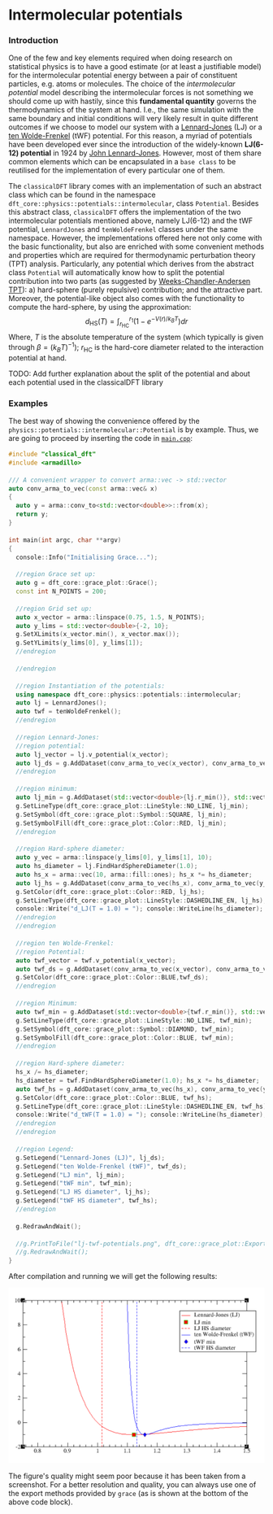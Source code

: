 # Intermolecular potentials

### Introduction

One of the few and key elements required when doing research on statistical physics is to have a good estimate (or at least a justifiable model) for the intermolecular potential energy between a pair of constituent particles, e.g. atoms or molecules. The choice of the *intermolecular potential* model describing the intermolecular forces is not something we should come up with hastily, since this **fundamental quantity** governs the thermodynamics of the system at hand. I.e., the same simulation with the same boundary and initial conditions will very likely result in quite different outcomes if we choose to model our system with a [Lennard-Jones](https://en.wikipedia.org/wiki/Lennard-Jones_potential) (LJ) or a [ten Wolde-Frenkel](https://science.sciencemag.org/content/277/5334/1975) (tWF) potential. For this reason, a myriad of potentials have been developed ever since the introduction of the widely-known **LJ(6-12) potential** in 1924 by [John Lennard-Jones](https://en.wikipedia.org/wiki/John_Lennard-Jones). However, most of them share common elements which can be encapsulated in a `base class` to be reutilised for the implementation of every particular one of them. 

The `classicalDFT` library comes with an implementation of such an abstract class which can be found in the namespace `dft_core::physics::potentials::intermolecular`, class `Potential`. Besides this abstract class, `classicalDFT` offers the implementation of the two intermolecular potentials mentioned above, namely LJ(6-12) and the tWF potential, `LennardJones` and `tenWoldeFrenkel` classes under the same namespace. However, the implementations offered here not only come with the basic functionality, but also are enriched with some convenient methods and properties which are required for thermodynamic perturbation theory (TPT) analysis. Particularly, any potential which derives from the abstract class `Potential` will automatically know how to split the potential contribution into two parts (as suggested by [Weeks-Chandler-Andersen TPT](http://www.sklogwiki.org/SklogWiki/index.php/Weeks-Chandler-Andersen_perturbation_theory)): a) hard-sphere (purely repulsive) contribution; and the attractive part. Moreover, the potential-like object also comes with the functionality to compute the hard-sphere, by using the approximation:
$$
d_{\text{HS}} (T) = \int_{r_{\text{HC}}}^{r_1}\left(1-e^{-V(r)/k_BT}\right) dr
$$
Where, $T$ is the absolute temperature of the system (which typically is given through $\beta=(k_BT)^{-1}$); $r_{\text{HC}}$ is the hard-core diameter related to the interaction potential at hand.

TODO: Add further explanation about the split of the potential and about each potential used in the classicalDFT library 

### Examples

The best way of showing the convenience offered by the `physics::potentials::intermolecular::Potential` is by example. Thus, we are going to proceed by inserting the code in [`main.cpp`](main.cpp):

```c++
#include "classical_dft"
#include <armadillo>

/// A convenient wrapper to convert arma::vec -> std::vector
auto conv_arma_to_vec(const arma::vec& x)
{
  auto y = arma::conv_to<std::vector<double>>::from(x);
  return y;
}

int main(int argc, char **argv)
{
  console::Info("Initialising Grace...");

  //region Grace set up:
  auto g = dft_core::grace_plot::Grace();
  const int N_POINTS = 200;

  //region Grid set up:
  auto x_vector = arma::linspace(0.75, 1.5, N_POINTS);
  auto y_lims = std::vector<double>{-2, 10};
  g.SetXLimits(x_vector.min(), x_vector.max());
  g.SetYLimits(y_lims[0], y_lims[1]);
  //endregion

  //endregion

  //region Instantiation of the potentials:
  using namespace dft_core::physics::potentials::intermolecular;
  auto lj = LennardJones();
  auto twf = tenWoldeFrenkel();
  //endregion

  //region Lennard-Jones:
  //region potential:
  auto lj_vector = lj.v_potential(x_vector);
  auto lj_ds = g.AddDataset(conv_arma_to_vec(x_vector), conv_arma_to_vec(lj_vector));
  //endregion

  //region minimum:
  auto lj_min = g.AddDataset(std::vector<double>{lj.r_min()}, std::vector<double>{lj.v_min()});
  g.SetLineType(dft_core::grace_plot::LineStyle::NO_LINE, lj_min);
  g.SetSymbol(dft_core::grace_plot::Symbol::SQUARE, lj_min);
  g.SetSymbolFill(dft_core::grace_plot::Color::RED, lj_min);
  //endregion

  //region Hard-sphere diameter:
  auto y_vec = arma::linspace(y_lims[0], y_lims[1], 10);
  auto hs_diameter = lj.FindHardSphereDiameter(1.0);
  auto hs_x = arma::vec(10, arma::fill::ones); hs_x *= hs_diameter;
  auto lj_hs = g.AddDataset(conv_arma_to_vec(hs_x), conv_arma_to_vec(y_vec));
  g.SetColor(dft_core::grace_plot::Color::RED, lj_hs);
  g.SetLineType(dft_core::grace_plot::LineStyle::DASHEDLINE_EN, lj_hs);
  console::Write("d_LJ(T = 1.0) = "); console::WriteLine(hs_diameter);
  //endregion
  //endregion

  //region ten Wolde-Frenkel:
  //region Potential:
  auto twf_vector = twf.v_potential(x_vector);
  auto twf_ds = g.AddDataset(conv_arma_to_vec(x_vector), conv_arma_to_vec(twf_vector));
  g.SetColor(dft_core::grace_plot::Color::BLUE,twf_ds);
  //endregion

  //region Minimum:
  auto twf_min = g.AddDataset(std::vector<double>{twf.r_min()}, std::vector<double>{twf.v_min()});
  g.SetLineType(dft_core::grace_plot::LineStyle::NO_LINE, twf_min);
  g.SetSymbol(dft_core::grace_plot::Symbol::DIAMOND, twf_min);
  g.SetSymbolFill(dft_core::grace_plot::Color::BLUE, twf_min);
  //endregion

  //region Hard-sphere diameter:
  hs_x /= hs_diameter;
  hs_diameter = twf.FindHardSphereDiameter(1.0); hs_x *= hs_diameter;
  auto twf_hs = g.AddDataset(conv_arma_to_vec(hs_x), conv_arma_to_vec(y_vec));
  g.SetColor(dft_core::grace_plot::Color::BLUE, twf_hs);
  g.SetLineType(dft_core::grace_plot::LineStyle::DASHEDLINE_EN, twf_hs);
  console::Write("d_tWF(T = 1.0) = "); console::WriteLine(hs_diameter);
  //endregion
  //endregion

  //region Legend:
  g.SetLegend("Lennard-Jones (LJ)", lj_ds);
  g.SetLegend("ten Wolde-Frenkel (tWF)", twf_ds);
  g.SetLegend("LJ min", lj_min);
  g.SetLegend("tWF min", twf_min);
  g.SetLegend("LJ HS diameter", lj_hs);
  g.SetLegend("tWF HS diameter", twf_hs);
  //endregion

  g.RedrawAndWait();

  //g.PrintToFile("lj-twf-potentials.png", dft_core::grace_plot::ExportFormat::PNG);
  //g.RedrawAndWait();
}
```

After compilation and running we will get the following results:

<img src="figures/lj-and-twf-potentials.png" alt="lj-and-twf-potentials" style="zoom:50%;" />

The figure's quality might seem poor because it has been taken from a screenshot. For a better resolution and quality, you can always use one of the export methods provided by `grace` (as is shown at the bottom of the above code block).